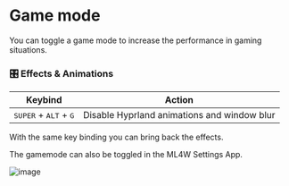 # Game mode

You can toggle a game mode to increase the performance in gaming situations. 

### 🎛️ Effects & Animations

| Keybind | Action |
|--------|--------|
| <kbd>SUPER</kbd> + <kbd>ALT</kbd> + <kbd>G</kbd> | Disable Hyprland animations and window blur |

With the same key binding you can bring back the effects.

The gamemode can also be toggled in the ML4W Settings App.

![image](/game-mode.png)

